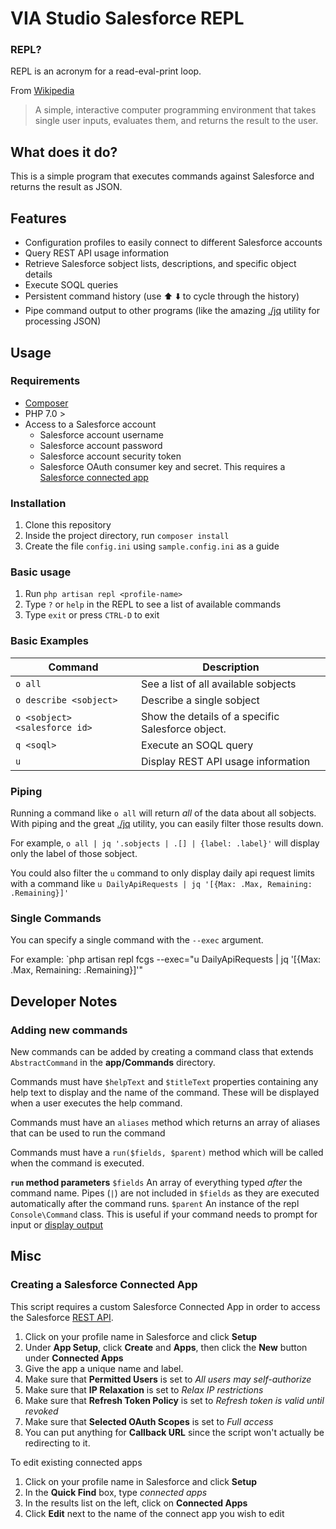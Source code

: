 # VIA Studio Salesforce REPL

### REPL?
REPL is an acronym for a read-eval-print loop. 

From [Wikipedia](https://en.wikipedia.org/wiki/Read%E2%80%93eval%E2%80%93print_loop)

> A simple, interactive computer programming environment that takes single user inputs, evaluates them, and returns the result to the user.

## What does it do?
This is a simple program that executes commands against Salesforce and returns the result as JSON.

## Features

* Configuration profiles to easily connect to different Salesforce accounts
* Query REST API usage information
* Retrieve Salesforce sobject lists, descriptions, and specific object details
* Execute SOQL queries
* Persistent command history (use :arrow_up: :arrow_down: to cycle through the history)
* Pipe command output to other programs (like the amazing [./jq](https://stedolan.github.io/jq/) utility for processing JSON)

## Usage

### Requirements

* [Composer](https://getcomposer.org/)
* PHP 7.0 >
* Access to a Salesforce account
  * Salesforce account username
  * Salesforce account password
  * Salesforce account security token
  * Salesforce OAuth consumer key and secret. This requires a [Salesforce connected app](#creating-a-salesforce-connected-app)

### Installation

1. Clone this repository
2. Inside the project directory, run `composer install`
3. Create the file `config.ini` using `sample.config.ini` as a guide

### Basic usage

1. Run `php artisan repl <profile-name>`
2. Type `?` or `help` in the REPL to see a list of available commands
3. Type `exit` or press `CTRL-D` to exit

### Basic Examples

Command | Description
--------|------------
`o all` | See a list of all available sobjects
`o describe <sobject>` | Describe a single sobject
`o <sobject> <salesforce id>` | Show the details of a specific Salesforce object.
`q <soql>` | Execute an SOQL query
`u` | Display REST API usage information

### Piping
Running a command like `o all` will return *all* of the data about all sobjects. With piping and the great [./jq](https://stedolan.github.io/jq/) utility, you can easily filter those results down.

For example, `o all | jq '.sobjects | .[] | {label: .label}'` will display only the label of those sobject.

You could also filter the `u` command to only display daily api request limits with a command like `u DailyApiRequests | jq '[{Max: .Max, Remaining: .Remaining}]'`

### Single Commands
You can specify a single command with the `--exec` argument.

For example: `php artisan repl fcgs --exec="u DailyApiRequests | jq '[{Max: .Max, Remaining: .Remaining}]'"


## Developer Notes

### Adding new commands

New commands can be added by creating a command class that extends `AbstractCommand` in the **app/Commands** directory.

Commands must have  `$helpText` and `$titleText` properties containing any help text to display and the name of the command. These will be displayed when a user executes the help command.

Commands must have an `aliases` method which returns an array of aliases that can be used to run the command

Commands must have a `run($fields, $parent)` method which will be called when the command is executed.

**`run` method parameters**
`$fields`       An array of everything typed _after_ the command name. Pipes (`|`) are not included in `$fields` as they are executed automatically after the command runs.
`$parent`       An instance of the repl `Console\Command` class. This is useful if your command needs to prompt for input or [display output](https://laravel.com/docs/5.6/artisan#writing-output)

## Misc

### Creating a Salesforce Connected App

This script requires a custom Salesforce Connected App in order to access the Salesforce [REST API](https://developer.salesforce.com/docs/atlas.en-us.api_rest.meta/api_rest/).

1. Click on your profile name in Salesforce and click **Setup**
2. Under **App Setup**, click **Create** and **Apps**, then click the **New** button under **Connected Apps**
3. Give the app a unique name and label.
4. Make sure that **Permitted Users** is set to *All users may self-authorize*
5. Make sure that **IP Relaxation** is set to *Relax IP restrictions*
6. Make sure that **Refresh Token Policy** is set to *Refresh token is valid until revoked*
7. Make sure that **Selected OAuth Scopes** is set to *Full access*
8. You can put anything for **Callback URL** since the script won't actually be redirecting to it.

To edit existing connected apps
1. Click on your profile name in Salesforce and click **Setup**
2. In the **Quick Find** box, type *connected apps*
3. In the results list on the left, click on **Connected Apps**
4. Click **Edit** next to the name of the connect app you wish to edit
